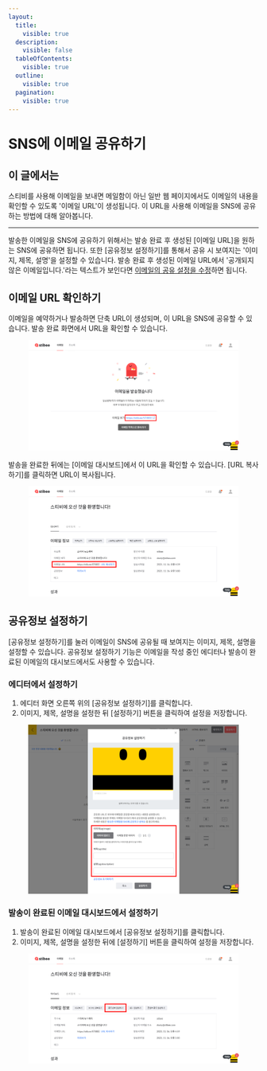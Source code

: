 ```yaml
---
layout:
  title:
    visible: true
  description:
    visible: false
  tableOfContents:
    visible: true
  outline:
    visible: true
  pagination:
    visible: true
---
```


# SNS에 이메일 공유하기

## 이 글에서는

스티비를 사용해 이메일을 보내면 메일함이 아닌 일반 웹 페이지에서도 이메일의 내용을 확인할 수 있도록 '이메일 URL'이 생성됩니다. 이 URL을 사용해 이메일을 SNS에 공유하는 방법에 대해 알아봅니다.

***

발송한 이메일을 SNS에 공유하기 위해서는 발송 완료 후 생성된 \[이메일 URL]을 원하는 SNS에 공유하면 됩니다. 또한 \[공유정보 설정하기]를 통해서 공유 시 보여지는 '이미지, 제목, 설명'을 설정할 수 있습니다. 발송 완료 후 생성된 이메일 URL에서 '공개되지 않은 이메일입니다.'라는 텍스트가 보인다면 [이메일의 공유 설정을 수정](configuration.md)하면 됩니다.



## 이메일 URL 확인하기 <a href="#h_c0760f784d" id="h_c0760f784d"></a>

이메일을 예약하거나 발송하면 단축 URL이 생성되며, 이 URL을 SNS에 공유할 수 있습니다. 발송 완료 화면에서 URL을 확인할 수 있습니다.

<figure><img src="../../.gitbook/assets/1 (3).png" alt=""><figcaption></figcaption></figure>



발송을 완료한 뒤에는 \[이메일 대시보드]에서 이 URL을 확인할 수 있습니다. \[URL 복사하기]를 클릭하면 URL이 복사됩니다.

<figure><img src="../../.gitbook/assets/2 (1) (1).png" alt=""><figcaption></figcaption></figure>



## 공유정보 설정하기 <a href="#h_a90bc7cd3f" id="h_a90bc7cd3f"></a>

\[공유정보 설정하기]를 눌러 이메일이 SNS에 공유될 때 보여지는 이미지, 제목, 설명을 설정할 수 있습니다. 공유정보 설정하기 기능은 이메일을 작성 중인 에디터나 발송이 완료된 이메일의 대시보드에서도 사용할 수 있습니다.

### 에디터에서 설정하기 <a href="#h_e868a1373d" id="h_e868a1373d"></a>

1. 에디터 화면 오른쪽 위의 \[공유정보 설정하기]를 클릭합니다.
2. 이미지, 제목, 설명을 설정한 뒤 \[설정하기] 버튼을 클릭하여 설정을 저장합니다.

<figure><img src="../../.gitbook/assets/4 (1).png" alt=""><figcaption></figcaption></figure>



### 발송이 완료된 이메일 대시보드에서 설정하기 <a href="#h_12376bb580" id="h_12376bb580"></a>

1. 발송이 완료된 이메일 대시보드에서 \[공유정보 설정하기]를 클릭합니다.
2. 이미지, 제목, 설명을 설정한 뒤에 \[설정하기] 버튼을 클릭하여 설정을 저장합니다.

<figure><img src="../../.gitbook/assets/5 (1).png" alt=""><figcaption></figcaption></figure>
